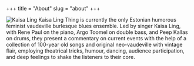 +++
title = "About"
slug = "about"
+++

![Kaisa Ling](/images/DSC2929_Sven_Tupits.jpg)
Kaisa Ling Thing is currently the only Estonian humorous feminist vaudeville burlesque blues ensemble. Led by singer Kaisa Ling, with Rene Paul on the piano, Argo Toomel on double bass, and Peep Kallas on drums, they present a commentary on current events with the help of a collection of 100-year old songs and original neo-vaudeville with vintage flair, employing theatrical tricks, humour, dancing, audience participation, and deep feelings to shake the listeners to their core.
